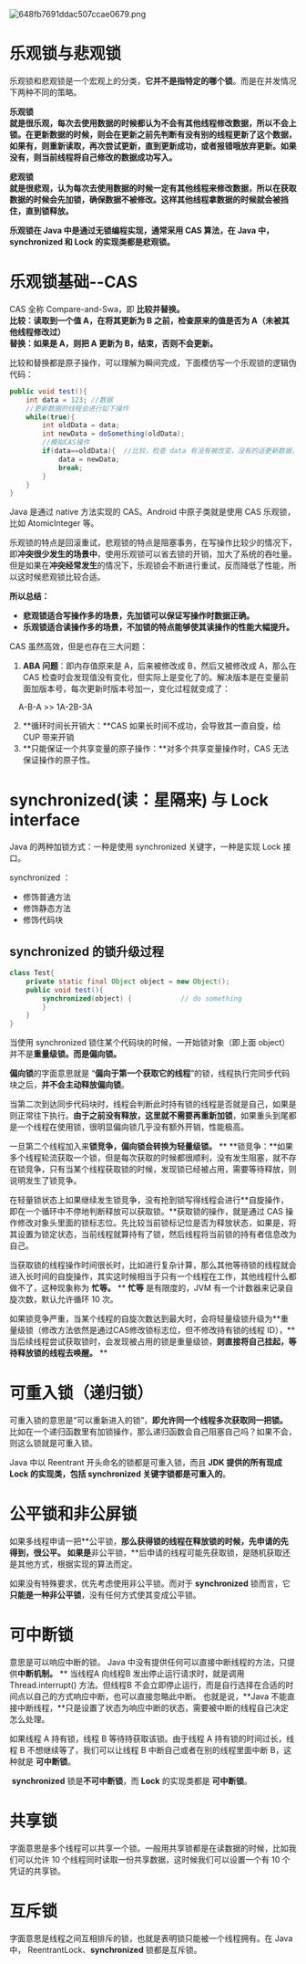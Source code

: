 ![648fb7691ddac507ccae0679.png](https://pic.imgdb.cn/item/648fb7691ddac507ccae0679.png)

# 乐观锁与悲观锁

乐观锁和悲观锁是一个宏观上的分类，**它并不是指特定的哪个锁**。而是在并发情况下两种不同的策略。

**乐观锁**  
**就是很乐观，每次去使用数据的时候都认为不会有其他线程修改数据，所以不会上锁。在更新数据的时候，则会在更新之前先判断有没有别的线程更新了这个数据，如果有，则重新读取，再次尝试更新，直到更新成功，或者报错哦放弃更新。如果没有，则当前线程将自己修改的数据成功写入。**
 
**悲观锁**  
**就是很悲观，认为每次去使用数据的时候一定有其他线程来修改数据，所以在获取数据的时候会先加锁，确保数据不被修改。这样其他线程拿数据的时候就会被挡住，直到锁释放。**
 
**乐观锁在 Java 中是通过无锁编程实现，通常采用 CAS 算法，在 Java 中，synchronized 和 Lock 的实现类都是悲观锁。**
 
# 乐观锁基础--CAS  
CAS 全称 Compare-and-Swa，即 **比较并替换。**  
**比较：读取到一个值 A，在将其更新为 B 之前，检查原来的值是否为 A（未被其他线程修改过）**  
**替换：如果是 A，则把 A 更新为 B，结束，否则不会更新。**  

比较和替换都是原子操作，可以理解为瞬间完成，下面模仿写一个乐观锁的逻辑伪代码：  


```java
public void test(){
	int data = 123; //数据
    //更新数据的线程会进行如下操作
    while(true){
    	int oldData = data;
        int newData = doSomething(oldData);
        //模拟CAS操作
        if(data==oldData){  //比较，检查 data 有没有被改变，没有的话更新数据，否则一直循环判断比较
            data = newData;
            break;
        }
    }
}
```

Java 是通过 native 方法实现的 CAS。Android 中原子类就是使用 CAS 乐观锁，比如 AtomicInteger 等。

乐观锁的特点是回滚重试，悲观锁的特点是阻塞事务，在写操作比较少的情况下，即**冲突很少发生的场景中**，使用乐观锁可以省去锁的开销，加大了系统的吞吐量。但是如果在**冲突经常发生**的情况下，乐观锁会不断进行重试，反而降低了性能，所以这时候悲观锁比较合适。

**所以总结：**

- **悲观锁适合写操作多的场景，先加锁可以保证写操作时数据正确。**
- **乐观锁适合读操作多的场景，不加锁的特点能够使其读操作的性能大幅提升。**

CAS 虽然高效，但是也存在三大问题：

1. **ABA 问题**：即内存值原来是 A，后来被修改成 B，然后又被修改成 A，那么在 CAS 检查时会发现值没有变化，但实际上是变化了的。解决版本是在变量前面加版本号，每次更新时版本号加一，变化过程就变成了：

    A-B-A >> 1A-2B-3A

2. **循环时间长开销大：**CAS 如果长时间不成功，会导致其一直自旋，给 CUP 带来开销
3. **只能保证一个共享变量的原子操作：**对多个共享变量操作时，CAS 无法保证操作的原子性。

# synchronized(读：星隔来) 与 Lock interface  
Java 的两种加锁方式：一种是使用 synchronized 关键字，一种是实现 Lock 接口。

synchronized ：

- 修饰普通方法
- 修饰静态方法
- 修饰代码块
## synchronized 的锁升级过程

```java
class Test{
    private static final Object object = new Object();
    public void test(){
        synchronized(object) {            // do something
        }
    }
}
```

当使用 synchronized 锁住某个代码块的时候，一开始锁对象（即上面 object）并不是**重量级锁。而是偏向锁。**

**偏向锁**的字面意思就是 “**偏向于第一个获取它的线程**”的锁，线程执行完同步代码块之后，**并不会主动释放偏向锁**。

当第二次到达同步代码块时，线程会判断此时持有锁的线程是否就是自己，如果是则正常往下执行。**由于之前没有释放，这里就不需要再重新加锁**，如果重头到尾都是一个线程在使用锁，很明显偏向锁几乎没有额外开销，性能极高。

一旦第二个线程加入来**锁竞争，**偏向锁会转换为**轻量级锁。**
**
**锁竞争：**如果多个线程轮流获取一个锁，但是每次获取的时候都很顺利，没有发生阻塞，就不存在锁竞争，只有当某个线程获取锁的时候，发现锁已经被占用，需要等待释放，则说明发生了锁竞争。

在轻量锁状态上如果继续发生锁竞争，没有抢到锁写得线程会进行**自旋操作，即在一个循环中不停地判断释放可以获取锁。**获取锁的操作，就是通过 CAS 操作修改对象头里面的锁标志位。先比较当前锁标记位是否为释放状态，如果是，将其设置为锁定状态，当前线程就算持有了锁，然后线程将当前锁的持有者信息改为自己。

当获取锁的线程操作时间很长时，比如进行复杂计算，那么其他等待锁的线程就会进入长时间的自旋操作，其实这时候相当于只有一个线程在工作，其他线程什么都做不了，这种现象称为 **忙等。**
**
**忙等** 是有限度的，JVM 有一个计数器来记录自旋次数，默认允许循环 10 次。

如果锁竞争严重，当某个线程的自旋次数达到最大时，会将轻量级锁升级为**重量级锁（修改方法依然是通过CAS修改锁标志位，但不修改持有锁的线程 ID），**当后续线程尝试获取锁时，会发现被占用的锁是重量级锁，**则直接将自己挂起，等待释放锁的线程去唤醒。**
**
# 可重入锁（递归锁）
可重入锁的意思是“可以重新进入的锁”，**即允许同一个线程多次获取同一把锁。**
比如在一个递归函数里有加锁操作，那么递归函数会自己阻塞自己吗？如果不会，则这么锁就是可重入锁。

Java 中以 Reentrant 开头命名的锁都是可重入锁，而且 **JDK 提供的所有现成 Lock 的实现类，包括 synchronized 关键字锁都是可重入的**。

# 公平锁和非公屏锁
如果多线程申请一把**公平锁，**那么获得锁的线程在释放锁的时候，先申请的先得到，很公平。
如果是**非公平锁，**后申请的线程可能先获取锁，是随机获取还是其他方式，根据实现的算法而定。

如果没有特殊要求，优先考虑使用非公平锁。而对于 **synchronized** 锁而言，它**只能是一种非公平锁**，没有任何方式使其变成公平锁。

# 可中断锁
意思是可以响应中断的锁。
Java 中没有提供任何可以直接中断线程的方法，只提供**中断机制。**
**
当线程A 向线程B 发出停止运行请求时，就是调用 Thread.interrupt() 方法。但线程B 不会立即停止运行，而是自行选择在合适的时间点以自己的方式响应中断，也可以直接忽略此中断。
也就是说，**Java 不能直接中断线程，**只是设置了状态为响应中断的状态，需要被中断的线程自己决定怎么处理。

如果线程 A 持有锁，线程 B 等待持获取该锁。由于线程 A 持有锁的时间过长，线程 B 不想继续等了，我们可以让线程 B 中断自己或者在别的线程里面中断 B，这种就是 **可中断锁**。

 **synchronized** 锁是**不可中断锁**，而 **Lock** 的实现类都是 **可中断锁**。

# 共享锁


字面意思是多个线程可以共享一个锁。一般用共享锁都是在读数据的时候，比如我们可以允许 10 个线程同时读取一份共享数据，这时候我们可以设置一个有 10 个凭证的共享锁。

# 互斥锁

字面意思是线程之间互相排斥的锁，也就是表明锁只能被一个线程拥有。在 Java 中， ReentrantLock、**synchronized** 锁都是互斥锁。
